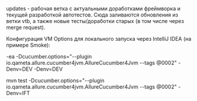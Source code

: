 updates - рабочая ветка с актуальными доработками фреймворка и текущей разработкой автотестов.
Сюда заливаются обновления из ветки vtb, а также новые тесты/доработки старых (в том числе через merge request).

Конфигурация VM Options для локального запуска через IntelliJ IDEA (на примере Smoke):

-ea -Dcucumber.options="--plugin io.qameta.allure.cucumber4jvm.AllureCucumber4Jvm --tags @0002" -Denv=DEV -Denv=DEV

mvn test -Dcucumber.options="--plugin io.qameta.allure.cucumber4jvm.AllureCucumber4Jvm --tags @0002" -Denv=IFT